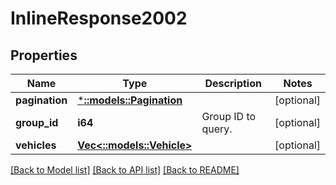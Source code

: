 # InlineResponse2002

## Properties
Name | Type | Description | Notes
------------ | ------------- | ------------- | -------------
**pagination** | [***::models::Pagination**](Pagination.md) |  | [optional] 
**group_id** | **i64** | Group ID to query. | [optional] 
**vehicles** | [**Vec<::models::Vehicle>**](Vehicle.md) |  | [optional] 

[[Back to Model list]](../README.md#documentation-for-models) [[Back to API list]](../README.md#documentation-for-api-endpoints) [[Back to README]](../README.md)


